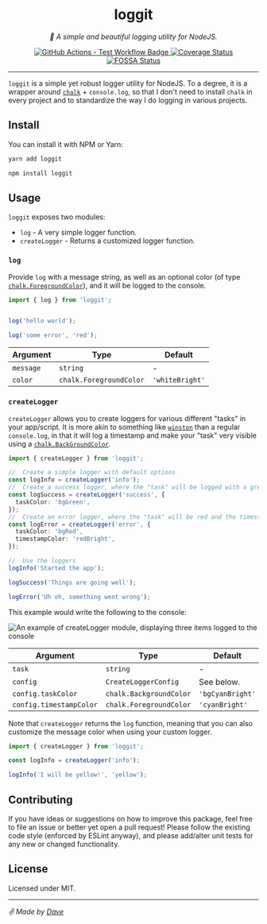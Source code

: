 <div align="center" margin="0 auto 20px">
  <h1>loggit</h1>
  <p style="font-style: italic;">🌲 A simple and beautiful logging utility for NodeJS.</p>
  <div>
    <a href='https://github.com/himynameisdave/loggit/actions?query=workflow%3Atest+branch%3Amain'>
      <img src="https://github.com/himynameisdave/loggit/workflows/test/badge.svg" alt="GitHub Actions - Test Workflow Badge" />
    </a>
    <a href='https://coveralls.io/github/himynameisdave/loggit?branch=main'>
      <img src='https://coveralls.io/repos/github/himynameisdave/loggit/badge.svg?branch=main' alt='Coverage Status' />
    </a>
    <a href="https://app.fossa.com/projects/git%2Bgithub.com%2Fhimynameisdave%2Floggit?ref=badge_shield">
      <img src="https://app.fossa.com/api/projects/git%2Bgithub.com%2Fhimynameisdave%2Floggit.svg?type=shield" alt="FOSSA Status" />
    </a>
  </div>
</div>

---

`loggit` is a simple yet robust logger utility for NodeJS. To a degree, it is a wrapper around [`chalk`](https://www.npmjs.com/package/chalk) + `console.log`, so that I don't need to install `chalk` in every project and to standardize the way I do logging in various projects.

## Install

You can install it with NPM or Yarn:

```bash
yarn add loggit

npm install loggit
```

## Usage

`loggit` exposes two modules:

- `log` - A very simple logger function.
- `createLogger` - Returns a customized logger function.

### `log`

Provide `log` with a message string, as well as an optional color (of type [`chalk.ForegroundColor`](https://github.com/chalk/chalk/blob/02abeebac3fa41b346ad1f0b4674d371953da932/index.d.ts#L6)), and it will be logged to the console.

```typescript
import { log } from 'loggit';


log('hello world');

log('some error', 'red');
```

Argument | Type | Default
---|---|---
`message` | `string` | -
`color` | `chalk.ForegroundColor` | `'whiteBright'`

### `createLogger`

`createLogger` allows you to create loggers for various different "tasks" in your app/script. It is more akin to something like [`winston`](https://github.com/winstonjs/winston) than a regular `console.log`, in that it will log a timestamp and make your "task" very visible using a [`chalk.BackGroundColor`](https://github.com/chalk/chalk/blob/02abeebac3fa41b346ad1f0b4674d371953da932/index.d.ts#L31).

```typescript
import { createLogger } from 'loggit';

//  Create a simple logger with default options
const logInfo = createLogger('info');
//  Create a success logger, where the "task" will be logged with a green BG.
const logSuccess = createLogger('success', {
  taskColor: 'bgGreen',
});
//  Create an error logger, where the "task" will be red and the timestamp will be bright magenta.
const logError = createLogger('error', {
  taskColor: 'bgRed',
  timestampColor: 'redBright',
});

//  Use the loggers
logInfo('Started the app');

logSuccess('Things are going well');

logError('Uh oh, something went wrong');

```

This example would write the following to the console:

![An example of createLogger module, displaying three items logged to the console](https://user-images.githubusercontent.com/4298089/101206163-95ce1b80-3623-11eb-8d53-044c37a0de6c.png)

Argument | Type | Default
---|---|---
`task` | `string` | -
`config` | `CreateLoggerConfig` | See below.
`config.taskColor` | `chalk.BackgroundColor` | `'bgCyanBright'`
`config.timestampColor` | `chalk.ForegroundColor` | `'cyanBright'`

Note that `createLogger` returns the `log` function, meaning that you can also customize the message color when using your custom logger.

```typescript
import { createLogger } from 'loggit';

const logInfo = createLogger('info');

logInfo('I will be yellow!', 'yellow');
```

## Contributing

If you have ideas or suggestions on how to improve this package, feel free to file an issue or better yet open a pull request! Please follow the existing code style (enforced by ESLint anyway), and please add/alter unit tests for any new or changed functionality.

## License

Licensed under MIT.

---

_✌️ Made by [Dave](https://himynameisdave.com)_
